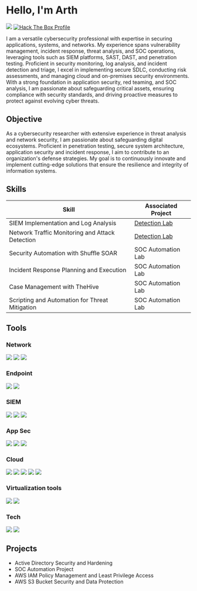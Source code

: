 # Hello, I'm Arth 
<a href="https://linkedin.com/in/arthdoshi"><img src="https://img.shields.io/badge/-LinkedIn-0072b1?&style=for-the-badge&logo=linkedin&logoColor=white" /></a>
<a href="https://app.hackthebox.com/profile/1499413" target="_blank">
    <img src="https://img.shields.io/badge/-Hack%20The%20Box-9FEF00?&style=for-the-badge&logo=Hack%20The%20Box&logoColor=black" alt="Hack The Box Profile" />
</a>


I am a versatile cybersecurity professional with expertise in securing applications, systems, and networks. My experience spans vulnerability management, incident response, threat analysis, and SOC operations, leveraging tools such as SIEM platforms, SAST, DAST, and penetration testing. Proficient in security monitoring, log analysis, and incident detection and triage, I excel in implementing secure SDLC, conducting risk assessments, and managing cloud and on-premises security environments. With a strong foundation in application security, red teaming, and SOC analysis, I am passionate about safeguarding critical assets, ensuring compliance with security standards, and driving proactive measures to protect against evolving cyber threats.


## Objective
As a cybersecurity researcher with extensive experience in threat analysis and network security, I am passionate about safeguarding digital ecosystems. Proficient in penetration testing, secure system architecture, application security and incident response, I aim to contribute to an organization's defense strategies. My goal is to continuously innovate and implement cutting-edge solutions that ensure the resilience and integrity of information systems.

## Skills


| Skill                                         | Associated Project         |
|-----------------------------------------------|----------------------------|
| SIEM Implementation and Log Analysis          | <a href="https://google.com">Detection Lab</a>|
| Network Traffic Monitoring and Attack Detection | <a href="https://google.com">Detection Lab</a>|
| Security Automation with Shuffle SOAR         | SOC Automation Lab|
| Incident Response Planning and Execution      | SOC Automation Lab|
| Case Management with TheHive                  | SOC Automation Lab|
| Scripting and Automation for Threat Mitigation | SOC Automation Lab|

## Tools

### Network
<div>
    <img src="https://img.shields.io/badge/-Wireshark-1679A7?&style=for-the-badge&logo=Wireshark&logoColor=white" />
    <img src="https://img.shields.io/badge/-Suricata-EF3B2D?&style=for-the-badge&logo=Suricata&logoColor=white" />
    <img src="https://img.shields.io/badge/-Zeek-777BB4?&style=for-the-badge&logo=Zeek&logoColor=white" />
</div>

### Endpoint
<div>
    <img src="https://img.shields.io/badge/-Microsoft_Defender_for_Endpoint-00A4EF?&style=for-the-badge&logo=Microsoft&logoColor=white" />
    <img src="https://img.shields.io/badge/-Velociraptor-4B275F?&style=for-the-badge&logo=Velociraptor&logoColor=white" />
</div>

### SIEM
<div>
    <img src="https://img.shields.io/badge/-Qualys-0078D4?&style=for-the-badge&logo=Microsoft&logoColor=white" />
    <img src="https://img.shields.io/badge/-Splunk-000000?&style=for-the-badge&logo=Splunk&logoColor=white" />
    <img src="https://img.shields.io/badge/-Elastic-005571?&style=for-the-badge&logo=Elastic&logoColor=white" />
</div>

### App Sec
<div>
    <img src="https://img.shields.io/badge/-Burp%20Suite-FE7A16?&style=for-the-badge&logo=Burp%20Suite&logoColor=white" />
    <img src="https://img.shields.io/badge/-Nessus-00A1E0?&style=for-the-badge&logo=Tenable&logoColor=white" />
    <img src="https://img.shields.io/badge/-Nuclei-2D68C4?&style=for-the-badge&logo=SimpleIcons&logoColor=white" />

</div>

### Cloud
<div>
    <img src="https://img.shields.io/badge/-AWS%20EC2-FF9900?&style=for-the-badge&logo=Amazon%20AWS&logoColor=white" />
    <img src="https://img.shields.io/badge/-AWS%20IAM-232F3E?&style=for-the-badge&logo=Amazon%20AWS&logoColor=white" />
    <img src="https://img.shields.io/badge/-AWS%20KMS-FF9900?&style=for-the-badge&logo=Amazon%20AWS&logoColor=white" />
    <img src="https://img.shields.io/badge/-AWS%20VPC-232F3E?&style=for-the-badge&logo=Amazon%20AWS&logoColor=white" />
    <img src="https://img.shields.io/badge/-AWS%20S3-569A31?&style=for-the-badge&logo=Amazon%20AWS&logoColor=white" />

</div>

### Virtualization tools
<div>
    <img src="https://img.shields.io/badge/-VMware-607078?&style=for-the-badge&logo=VMware&logoColor=white" />
    <img src="https://img.shields.io/badge/-VirtualBox-183A61?&style=for-the-badge&logo=VirtualBox&logoColor=white" />

</div>

### Tech
<div>
    <img src="https://img.shields.io/badge/-Active%20Directory-0078D4?&style=for-the-badge&logo=Microsoft&logoColor=white" />
    <img src="https://img.shields.io/badge/-LDAP-0052CC?&style=for-the-badge&logo=LDAP&logoColor=white" />
</div>



## Projects
- Active Directory Security and Hardening
- SOC Automation Project
- AWS IAM Policy Management and Least Privilege Access
- AWS S3 Bucket Security and Data Protection
